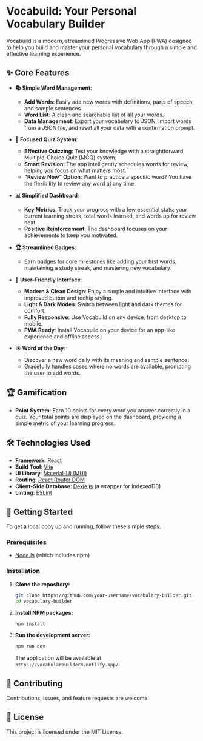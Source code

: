 # Vocabuild: Your Personal Vocabulary Builder

Vocabuild is a modern, streamlined Progressive Web App (PWA) designed to help you build and master your personal vocabulary through a simple and effective learning experience.

## ✨ Core Features

- **📚 Simple Word Management**:

  - **Add Words**: Easily add new words with definitions, parts of speech, and sample sentences.
  - **Word List**: A clean and searchable list of all your words.
  - **Data Management**: Export your vocabulary to JSON, import words from a JSON file, and reset all your data with a confirmation prompt.

- **🧠 Focused Quiz System**:

  - **Effective Quizzing**: Test your knowledge with a straightforward Multiple-Choice Quiz (MCQ) system.
  - **Smart Revision**: The app intelligently schedules words for review, helping you focus on what matters most.
  - **"Review Now" Option**: Want to practice a specific word? You have the flexibility to review any word at any time.

- **📊 Simplified Dashboard**:

  - **Key Metrics**: Track your progress with a few essential stats: your current learning streak, total words learned, and words up for review next.
  - **Positive Reinforcement**: The dashboard focuses on your achievements to keep you motivated.

- **🏆 Streamlined Badges**:

  - Earn badges for core milestones like adding your first words, maintaining a study streak, and mastering new vocabulary.

- **🎨 User-Friendly Interface**:
  - **Modern & Clean Design**: Enjoy a simple and intuitive interface with improved button and tooltip styling.
  - **Light & Dark Modes**: Switch between light and dark themes for comfort.
  - **Fully Responsive**: Use Vocabuild on any device, from desktop to mobile.
  - **PWA Ready**: Install Vocabuild on your device for an app-like experience and offline access.

- **☀️ Word of the Day**:
  - Discover a new word daily with its meaning and sample sentence.
  - Gracefully handles cases where no words are available, prompting the user to add words.

## 🏆 Gamification

- **Point System**: Earn 10 points for every word you answer correctly in a quiz. Your total points are displayed on the dashboard, providing a simple metric of your learning progress.

## 🛠️ Technologies Used

- **Framework**: [React](https://reactjs.org/)
- **Build Tool**: [Vite](https://vitejs.dev/)
- **UI Library**: [Material-UI (MUI)](https://mui.com/)
- **Routing**: [React Router DOM](https://reactrouter.com/)
- **Client-Side Database**: [Dexie.js](https://dexie.org/) (a wrapper for IndexedDB)
- **Linting**: [ESLint](https://eslint.org/)

## 🚀 Getting Started

To get a local copy up and running, follow these simple steps.

### Prerequisites

- [Node.js](https://nodejs.org/en/) (which includes npm)

### Installation

1.  **Clone the repository:**

    ```sh
    git clone https://github.com/your-username/vocabulary-builder.git
    cd vocabulary-builder
    ```

2.  **Install NPM packages:**

    ```sh
    npm install
    ```

3.  **Run the development server:**
    ```sh
    npm run dev
    ```
    The application will be available at `https://vocabularbuilder8.netlify.app/`.

## 🤝 Contributing

Contributions, issues, and feature requests are welcome!

## 📄 License

This project is licensed under the MIT License.
